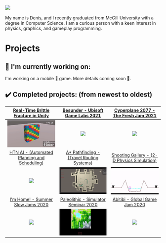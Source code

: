 ![](https://media.giphy.com/media/Nx0rz3jtxtEre/giphy.gif)

My name is Denis, and I recently graduated from McGill University with a degree in Computer Science. I am a curious person with a keen interest in physics, graphics, and gameplay programming. 

# Projects

## :construction: **I'm currently working on:**

I'm working on a mobile 🎱 game. More details coming soon 👀.

## :heavy_check_mark: **Completed projects:** (from newest to oldest)

| [Real-Time Brittle Fracture in Unity](https://github.com/Seibaah/Fracture/tree/main) | [Besunder - Ubisoft Game Labs 2021](https://github.com/UGL-McGill-2021/lionheart) | [Cyperplane 2077 - The Fresh Jam 2021](https://github.com/Seibaah/The-Fresh-Game-Jam-2021) |
|:---:|:---:|:---:|
| ![](https://github.com/Seibaah/Fracture/blob/main/Gifs/break.gif) | ![](https://github.com/UGL-McGill-2021/lionheart/blob/main/Assets/Resources/Media/BesunderFootage.gif) | ![](https://github.com/Seibaah/The-Fresh-Game-Jam-2021/blob/main/cyberplane.gif) |
| [HTN AI - (Automated Planning and Scheduling)](https://github.com/Seibaah/HTN-AI-Demo) | [A* Pathfinding - (Travel Routing Systems)](https://github.com/Seibaah/Pathfinding-Demo) | [Shooting Gallery - (2-D Physics Simulation)](https://github.com/Seibaah/Cannon-Shooting-Range) |
| ![](https://github.com/Seibaah/HTN-AI-Demo/blob/main/ai_htn.gif) | ![](https://github.com/Seibaah/Pathfinding-Demo/blob/main/pathf_ai.gif) | ![](https://github.com/Seibaah/Cannon-Shooting-Range/blob/main/shooting_gallery.gif) |
| [I'm Home! - Summer Slow Jams 2020](https://github.com/Seibaah/Summer-Slow-Jams-August-2020) | [Paleolithic - Simulator Seminar 2020](https://github.com/Seibaah/SimulatorGame) | [Abitibi - Global Game Jam 2020](https://github.com/Seibaah/GGJ_MTL2020) |
| ![](https://github.com/Seibaah/Summer-Slow-Jams-August-2020/blob/main/im_home.gif) | ![](https://github.com/Seibaah/SimulatorGame/blob/master/paleo.gif) | ![](https://github.com/Seibaah/GGJ_MTL2020/blob/master/abitibi.gif) |



 



  

